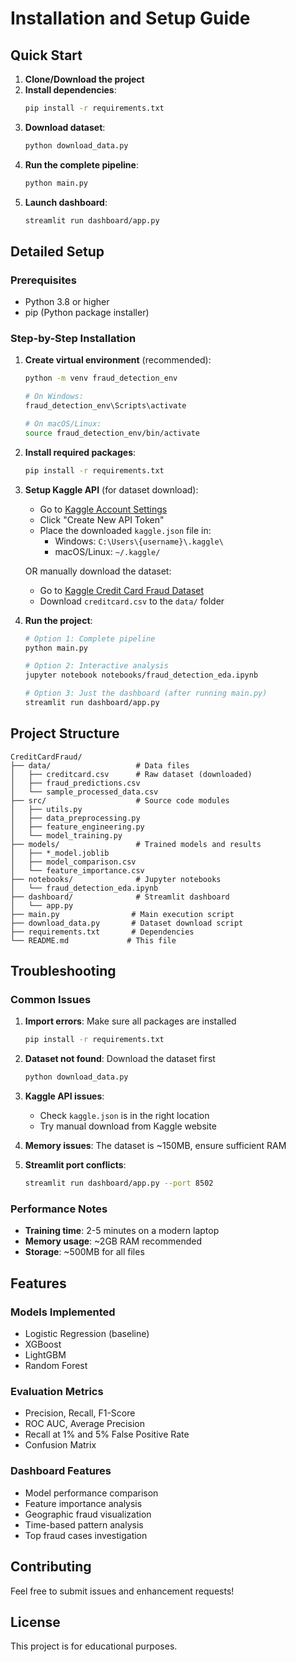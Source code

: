 # Installation and Setup Guide

## Quick Start

1. **Clone/Download the project**
2. **Install dependencies**:
   ```bash
   pip install -r requirements.txt
   ```
3. **Download dataset**:
   ```bash
   python download_data.py
   ```
4. **Run the complete pipeline**:
   ```bash
   python main.py
   ```
5. **Launch dashboard**:
   ```bash
   streamlit run dashboard/app.py
   ```

## Detailed Setup

### Prerequisites
- Python 3.8 or higher
- pip (Python package installer)

### Step-by-Step Installation

1. **Create virtual environment** (recommended):
   ```bash
   python -m venv fraud_detection_env
   
   # On Windows:
   fraud_detection_env\Scripts\activate
   
   # On macOS/Linux:
   source fraud_detection_env/bin/activate
   ```

2. **Install required packages**:
   ```bash
   pip install -r requirements.txt
   ```

3. **Setup Kaggle API** (for dataset download):
   - Go to [Kaggle Account Settings](https://www.kaggle.com/account)
   - Click "Create New API Token"
   - Place the downloaded `kaggle.json` file in:
     - Windows: `C:\Users\{username}\.kaggle\`
     - macOS/Linux: `~/.kaggle/`
   
   OR manually download the dataset:
   - Go to [Kaggle Credit Card Fraud Dataset](https://www.kaggle.com/datasets/mlg-ulb/creditcardfraud)
   - Download `creditcard.csv` to the `data/` folder

4. **Run the project**:
   ```bash
   # Option 1: Complete pipeline
   python main.py
   
   # Option 2: Interactive analysis
   jupyter notebook notebooks/fraud_detection_eda.ipynb
   
   # Option 3: Just the dashboard (after running main.py)
   streamlit run dashboard/app.py
   ```

## Project Structure

```
CreditCardFraud/
├── data/                   # Data files
│   ├── creditcard.csv      # Raw dataset (downloaded)
│   ├── fraud_predictions.csv
│   └── sample_processed_data.csv
├── src/                    # Source code modules
│   ├── utils.py
│   ├── data_preprocessing.py
│   ├── feature_engineering.py
│   └── model_training.py
├── models/                 # Trained models and results
│   ├── *_model.joblib
│   ├── model_comparison.csv
│   └── feature_importance.csv
├── notebooks/              # Jupyter notebooks
│   └── fraud_detection_eda.ipynb
├── dashboard/              # Streamlit dashboard
│   └── app.py
├── main.py                # Main execution script
├── download_data.py       # Dataset download script
├── requirements.txt       # Dependencies
└── README.md             # This file
```

## Troubleshooting

### Common Issues

1. **Import errors**: Make sure all packages are installed
   ```bash
   pip install -r requirements.txt
   ```

2. **Dataset not found**: Download the dataset first
   ```bash
   python download_data.py
   ```

3. **Kaggle API issues**: 
   - Check `kaggle.json` is in the right location
   - Try manual download from Kaggle website

4. **Memory issues**: The dataset is ~150MB, ensure sufficient RAM

5. **Streamlit port conflicts**: 
   ```bash
   streamlit run dashboard/app.py --port 8502
   ```

### Performance Notes

- **Training time**: 2-5 minutes on a modern laptop
- **Memory usage**: ~2GB RAM recommended
- **Storage**: ~500MB for all files

## Features

### Models Implemented
- Logistic Regression (baseline)
- XGBoost
- LightGBM  
- Random Forest

### Evaluation Metrics
- Precision, Recall, F1-Score
- ROC AUC, Average Precision
- Recall at 1% and 5% False Positive Rate
- Confusion Matrix

### Dashboard Features
- Model performance comparison
- Feature importance analysis
- Geographic fraud visualization
- Time-based pattern analysis
- Top fraud cases investigation

## Contributing

Feel free to submit issues and enhancement requests!

## License

This project is for educational purposes.
